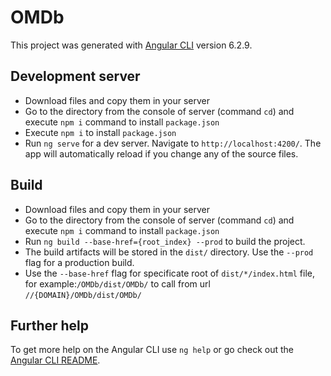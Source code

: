 # OMDb

This project was generated with [Angular CLI](https://github.com/angular/angular-cli) version 6.2.9.

## Development server
* Download files and copy them in your server
* Go to the directory from the console of server (command `cd`) and execute `npm i` command to install  `package.json`
* Execute `npm i` to install  `package.json`
* Run `ng serve` for a dev server. Navigate to `http://localhost:4200/`. The app will automatically reload if you change any of the source files.

## Build
* Download files and copy them in your server
* Go to the directory from the console of server (command `cd`) and execute `npm i` command to install  `package.json`
* Run `ng build --base-href={root_index} --prod` to build the project. 
* The build artifacts will be stored in the `dist/` directory. Use the `--prod` flag for a production build.
* Use the `--base-href` flag for specificate root of `dist/*/index.html`  file, 
for example:`/OMDb/dist/OMDb/` to call from url `//{DOMAIN}/OMDb/dist/OMDb/`

## Further help

To get more help on the Angular CLI use `ng help` or go check out the [Angular CLI README](https://github.com/angular/angular-cli/blob/master/README.md).
